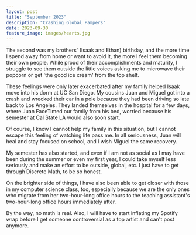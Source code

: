 ```yaml
---
layout: post
title: "September 2023"
description: "Crashing Global Pampers"
date: 2023-09-30
feature_image: images/hearts.jpg
---
```


The second was my brothers' (Isaak and Ethan) birthday, and the more time I spend away from home or want to avoid it, the more I feel them becoming their own people. While proud of their accomplishments and maturity, I struggle to see them outside the little voices asking me to microwave their popcorn or get 'the good ice cream' from the top shelf. 

<!--more-->

These feelings were only later exacerbated after my family helped Isaak move into his dorm at UC San Diego. My cousins Juan and Miguel got into a crash and wrecked their car in a pole because they had been driving so late back to Los Angeles. They landed themselves in the hospital for a few days, where Juan FaceTimed our family from his bed, worried because his semester at Cal State LA would also soon start. 

Of course, I know I cannot help my family in this situation, but I cannot escape this feeling of watching life pass me. In all seriousness, Juan will heal and stay focused on school, and I wish Miguel the same recovery. 

My semester has also started, and even if I am not as social as I may have been during the summer or even my first year, I could take myself less seriously and make an effort to be outside, global, etc. I just have to get through Discrete Math, to be so honest.

On the brighter side of things, I have also been able to get closer with those in my computer science class, too, especially because we are the only ones who migrate from her two-hour-long office hours to the teaching assistant's two-hour-long office hours immediately after. 

By the way, no math is real. Also, I will have to start inflating my Spotify wrap before I get someone controversial as a top artist and can't post anymore. 

